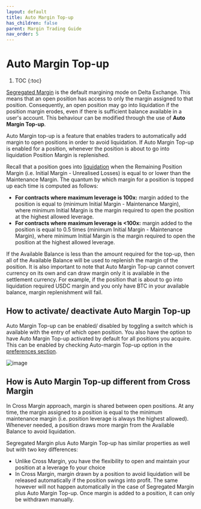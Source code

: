 ```yaml
---
layout: default
title: Auto Margin Top-up
has_children: false
parent: Margin Trading Guide
nav_order: 5
---
```


# Auto Margin Top-up

1. TOC
{:toc}

[Segregated Margin]({{site.baseurl}}/docs/trading-guide/margin-explainer/#margining-explainer) is the default margining mode on Delta Exchange. This means that an open position has access to only the margin assigned to that position. Consequently, an open position may go into liquidation if the position margin erodes, even if there is sufficient balance available in a user's account. This behaviour can be modified through the use of **Auto Margin Top-up**. 

Auto Margin top-up is a feature that enables traders to automatically add margin to open positions in order to avoid liquidation. If Auto Margin Top-up is enabled for a position, whenever the position is about to go into liquidation Position Margin is replenished. 

Recall that a position goes into [liquidation]({{site.baseurl}}/docs/trading-guide/Liquidation/#liquidation) when the Remaining Position Margin (i.e. Initial Margin - Unrealised Losses) is equal to or lower than the Maintenance Margin. The quantum by which margin for a position is topped up each time is computed as follows:
 - **For contracts where maximum leverage is 100x:** margin added to the position is equal to (minimum Initial Margin - Maintenance Margin), where minimum Initial Margin is the margin required to open the position at the highest allowed leverage.
 - **For contracts where maximum leverage is <100x:** margin added to the position is equal to 0.5 times (minimum Initial Margin - Maintenance Margin), where minimum Initial Margin is the margin required to open the position at the highest allowed leverage.

 If the Available Balance is less than the amount required for the top-up, then all of the Available Balance will be used to replenish the margin of the position. It is also important to note that Auto Margin Top-up cannot convert currency on its own and can draw margin only it is available in the settlement currency. For example, if the position that is about to go into liquidation required USDC margin and you only have BTC in your available balance, margin replenishment will fail. 

 
## How to activate/ deactivate Auto Margin Top-up 

Auto Margin Top-up can be enabled/ disabled by toggling a switch which is available with the entry of which open position. You also have the option to have Auto Margin Top-up activated by default for all positions you acquire. This can be enabled by checking Auto-margin Top-up option in the [preferences section](https://www.delta.exchange/app/account/preferences).

![image]({{site.baseurl}}/assets/images/automarginswitch.jpg "Auto Margin Top-up On/Off Switch")

## How is Auto Margin Top-up different from Cross Margin

In Cross Margin approach, margin is shared between open positions. At any time, the margin assigned to a position is equal to the minimum maintenance margin (i.e. position leverage is always the highest allowed). Whenever needed, a position draws more margin from the Available Balance to avoid liquidation. 

Segregated Margin plus Auto Margin Top-up has similar properties as well but with two key differences:
- Unlike Cross Margin, you have the flexibility to open and maintain your position at a leverage fo your choice
- In Cross Margin, margin drawn by a position to avoid liquidation will be released automatically if the position swings into profit. The same however will not happen automatically in the case of Segregated Margin plus Auto Margin Top-up. Once margin is added to a position, it can only be withdrawn manually.




